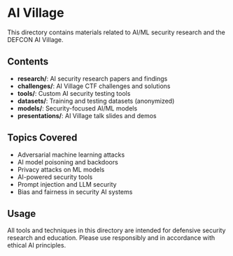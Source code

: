 # AI Village

This directory contains materials related to AI/ML security research and the DEFCON AI Village.

## Contents

- **research/**: AI security research papers and findings
- **challenges/**: AI Village CTF challenges and solutions
- **tools/**: Custom AI security testing tools
- **datasets/**: Training and testing datasets (anonymized)
- **models/**: Security-focused AI/ML models
- **presentations/**: AI Village talk slides and demos

## Topics Covered

- Adversarial machine learning attacks
- AI model poisoning and backdoors
- Privacy attacks on ML models
- AI-powered security tools
- Prompt injection and LLM security
- Bias and fairness in security AI systems

## Usage

All tools and techniques in this directory are intended for defensive security research and education. Please use responsibly and in accordance with ethical AI principles.